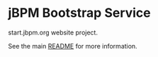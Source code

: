 # jBPM Bootstrap Service

start.jbpm.org website project.

See the main [README](../README.md) for more information.
